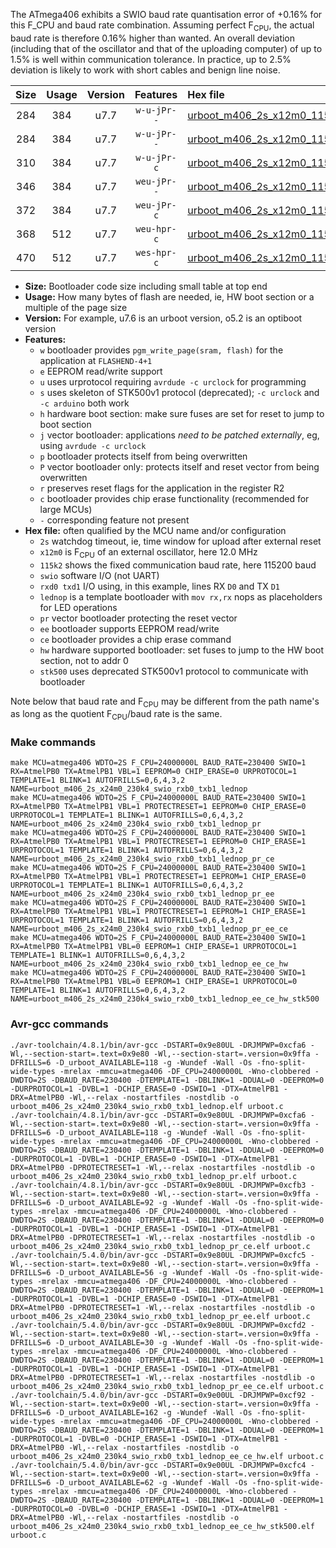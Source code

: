 The ATmega406 exhibits a SWIO baud rate quantisation error of +0.16% for this F_CPU and baud rate combination. Assuming perfect F<sub>CPU</sub>, the actual baud rate is therefore 0.16% higher than wanted. An overall deviation (including that of the oscillator and that of the uploading computer) of up to 1.5% is well within communication tolerance. In practice, up to 2.5% deviation is likely to work with short cables and benign line noise.

|Size|Usage|Version|Features|Hex file|
|:-:|:-:|:-:|:-:|:--|
|284|384|u7.7|`w-u-jPr--`|[urboot_m406_2s_x12m0_115k2_swio_rxb0_txb1_lednop.hex](https://raw.githubusercontent.com/stefanrueger/urboot.hex/main/mcus/atmega406/watchdog_2_s/external_oscillator/12m000000_hz/+115k2_baud/swio_rxb0_txb1/lednop/urboot_m406_2s_x12m0_115k2_swio_rxb0_txb1_lednop.hex)|
|284|384|u7.7|`w-u-jPr--`|[urboot_m406_2s_x12m0_115k2_swio_rxb0_txb1_lednop_pr.hex](https://raw.githubusercontent.com/stefanrueger/urboot.hex/main/mcus/atmega406/watchdog_2_s/external_oscillator/12m000000_hz/+115k2_baud/swio_rxb0_txb1/lednop/urboot_m406_2s_x12m0_115k2_swio_rxb0_txb1_lednop_pr.hex)|
|310|384|u7.7|`w-u-jPr-c`|[urboot_m406_2s_x12m0_115k2_swio_rxb0_txb1_lednop_pr_ce.hex](https://raw.githubusercontent.com/stefanrueger/urboot.hex/main/mcus/atmega406/watchdog_2_s/external_oscillator/12m000000_hz/+115k2_baud/swio_rxb0_txb1/lednop/urboot_m406_2s_x12m0_115k2_swio_rxb0_txb1_lednop_pr_ce.hex)|
|346|384|u7.7|`weu-jPr--`|[urboot_m406_2s_x12m0_115k2_swio_rxb0_txb1_lednop_pr_ee.hex](https://raw.githubusercontent.com/stefanrueger/urboot.hex/main/mcus/atmega406/watchdog_2_s/external_oscillator/12m000000_hz/+115k2_baud/swio_rxb0_txb1/lednop/urboot_m406_2s_x12m0_115k2_swio_rxb0_txb1_lednop_pr_ee.hex)|
|372|384|u7.7|`weu-jPr-c`|[urboot_m406_2s_x12m0_115k2_swio_rxb0_txb1_lednop_pr_ee_ce.hex](https://raw.githubusercontent.com/stefanrueger/urboot.hex/main/mcus/atmega406/watchdog_2_s/external_oscillator/12m000000_hz/+115k2_baud/swio_rxb0_txb1/lednop/urboot_m406_2s_x12m0_115k2_swio_rxb0_txb1_lednop_pr_ee_ce.hex)|
|368|512|u7.7|`weu-hpr-c`|[urboot_m406_2s_x12m0_115k2_swio_rxb0_txb1_lednop_ee_ce_hw.hex](https://raw.githubusercontent.com/stefanrueger/urboot.hex/main/mcus/atmega406/watchdog_2_s/external_oscillator/12m000000_hz/+115k2_baud/swio_rxb0_txb1/lednop/urboot_m406_2s_x12m0_115k2_swio_rxb0_txb1_lednop_ee_ce_hw.hex)|
|470|512|u7.7|`wes-hpr-c`|[urboot_m406_2s_x12m0_115k2_swio_rxb0_txb1_lednop_ee_ce_hw_stk500.hex](https://raw.githubusercontent.com/stefanrueger/urboot.hex/main/mcus/atmega406/watchdog_2_s/external_oscillator/12m000000_hz/+115k2_baud/swio_rxb0_txb1/lednop/urboot_m406_2s_x12m0_115k2_swio_rxb0_txb1_lednop_ee_ce_hw_stk500.hex)|

- **Size:** Bootloader code size including small table at top end
- **Usage:** How many bytes of flash are needed, ie, HW boot section or a multiple of the page size
- **Version:** For example, u7.6 is an urboot version, o5.2 is an optiboot version
- **Features:**
  + `w` bootloader provides `pgm_write_page(sram, flash)` for the application at `FLASHEND-4+1`
  + `e` EEPROM read/write support
  + `u` uses urprotocol requiring `avrdude -c urclock` for programming
  + `s` uses skeleton of STK500v1 protocol (deprecated); `-c urclock` and `-c arduino` both work
  + `h` hardware boot section: make sure fuses are set for reset to jump to boot section
  + `j` vector bootloader: applications *need to be patched externally*, eg, using `avrdude -c urclock`
  + `p` bootloader protects itself from being overwritten
  + `P` vector bootloader only: protects itself and reset vector from being overwritten
  + `r` preserves reset flags for the application in the register R2
  + `c` bootloader provides chip erase functionality (recommended for large MCUs)
  + `-` corresponding feature not present
- **Hex file:** often qualified by the MCU name and/or configuration
  + `2s` watchdog timeout, ie, time window for upload after external reset
  + `x12m0` is F<sub>CPU</sub> of an external oscillator, here 12.0 MHz
  + `115k2` shows the fixed communication baud rate, here 115200 baud
  + `swio` software I/O (not UART)
  + `rxd0 txd1` I/O using, in this example, lines RX `D0` and TX `D1`
  + `lednop` is a template bootloader with `mov rx,rx` nops as placeholders for LED operations
  + `pr` vector bootloader protecting the reset vector
  + `ee` bootloader supports EEPROM read/write
  + `ce` bootloader provides a chip erase command
  + `hw` hardware supported bootloader: set fuses to jump to the HW boot section, not to addr 0
  + `stk500` uses deprecated STK500v1 protocol to communicate with bootloader


Note below that baud rate and F<sub>CPU</sub> may be different from the path name's as long as the quotient F<sub>CPU</sub>/baud rate is the same.

### Make commands
```
make MCU=atmega406 WDTO=2S F_CPU=24000000L BAUD_RATE=230400 SWIO=1 RX=AtmelPB0 TX=AtmelPB1 VBL=1 EEPROM=0 CHIP_ERASE=0 URPROTOCOL=1 TEMPLATE=1 BLINK=1 AUTOFRILLS=0,6,4,3,2 NAME=urboot_m406_2s_x24m0_230k4_swio_rxb0_txb1_lednop
make MCU=atmega406 WDTO=2S F_CPU=24000000L BAUD_RATE=230400 SWIO=1 RX=AtmelPB0 TX=AtmelPB1 VBL=1 PROTECTRESET=1 EEPROM=0 CHIP_ERASE=0 URPROTOCOL=1 TEMPLATE=1 BLINK=1 AUTOFRILLS=0,6,4,3,2 NAME=urboot_m406_2s_x24m0_230k4_swio_rxb0_txb1_lednop_pr
make MCU=atmega406 WDTO=2S F_CPU=24000000L BAUD_RATE=230400 SWIO=1 RX=AtmelPB0 TX=AtmelPB1 VBL=1 PROTECTRESET=1 EEPROM=0 CHIP_ERASE=1 URPROTOCOL=1 TEMPLATE=1 BLINK=1 AUTOFRILLS=0,6,4,3,2 NAME=urboot_m406_2s_x24m0_230k4_swio_rxb0_txb1_lednop_pr_ce
make MCU=atmega406 WDTO=2S F_CPU=24000000L BAUD_RATE=230400 SWIO=1 RX=AtmelPB0 TX=AtmelPB1 VBL=1 PROTECTRESET=1 EEPROM=1 CHIP_ERASE=0 URPROTOCOL=1 TEMPLATE=1 BLINK=1 AUTOFRILLS=0,6,4,3,2 NAME=urboot_m406_2s_x24m0_230k4_swio_rxb0_txb1_lednop_pr_ee
make MCU=atmega406 WDTO=2S F_CPU=24000000L BAUD_RATE=230400 SWIO=1 RX=AtmelPB0 TX=AtmelPB1 VBL=1 PROTECTRESET=1 EEPROM=1 CHIP_ERASE=1 URPROTOCOL=1 TEMPLATE=1 BLINK=1 AUTOFRILLS=0,6,4,3,2 NAME=urboot_m406_2s_x24m0_230k4_swio_rxb0_txb1_lednop_pr_ee_ce
make MCU=atmega406 WDTO=2S F_CPU=24000000L BAUD_RATE=230400 SWIO=1 RX=AtmelPB0 TX=AtmelPB1 VBL=0 EEPROM=1 CHIP_ERASE=1 URPROTOCOL=1 TEMPLATE=1 BLINK=1 AUTOFRILLS=0,6,4,3,2 NAME=urboot_m406_2s_x24m0_230k4_swio_rxb0_txb1_lednop_ee_ce_hw
make MCU=atmega406 WDTO=2S F_CPU=24000000L BAUD_RATE=230400 SWIO=1 RX=AtmelPB0 TX=AtmelPB1 VBL=0 EEPROM=1 CHIP_ERASE=1 URPROTOCOL=0 TEMPLATE=1 BLINK=1 AUTOFRILLS=0,6,4,3,2 NAME=urboot_m406_2s_x24m0_230k4_swio_rxb0_txb1_lednop_ee_ce_hw_stk500
```

### Avr-gcc commands
```
./avr-toolchain/4.8.1/bin/avr-gcc -DSTART=0x9e80UL -DRJMPWP=0xcfa6 -Wl,--section-start=.text=0x9e80 -Wl,--section-start=.version=0x9ffa -DFRILLS=6 -D_urboot_AVAILABLE=118 -g -Wundef -Wall -Os -fno-split-wide-types -mrelax -mmcu=atmega406 -DF_CPU=24000000L -Wno-clobbered -DWDTO=2S -DBAUD_RATE=230400 -DTEMPLATE=1 -DBLINK=1 -DDUAL=0 -DEEPROM=0 -DURPROTOCOL=1 -DVBL=1 -DCHIP_ERASE=0 -DSWIO=1 -DTX=AtmelPB1 -DRX=AtmelPB0 -Wl,--relax -nostartfiles -nostdlib -o urboot_m406_2s_x24m0_230k4_swio_rxb0_txb1_lednop.elf urboot.c
./avr-toolchain/4.8.1/bin/avr-gcc -DSTART=0x9e80UL -DRJMPWP=0xcfa6 -Wl,--section-start=.text=0x9e80 -Wl,--section-start=.version=0x9ffa -DFRILLS=6 -D_urboot_AVAILABLE=118 -g -Wundef -Wall -Os -fno-split-wide-types -mrelax -mmcu=atmega406 -DF_CPU=24000000L -Wno-clobbered -DWDTO=2S -DBAUD_RATE=230400 -DTEMPLATE=1 -DBLINK=1 -DDUAL=0 -DEEPROM=0 -DURPROTOCOL=1 -DVBL=1 -DCHIP_ERASE=0 -DSWIO=1 -DTX=AtmelPB1 -DRX=AtmelPB0 -DPROTECTRESET=1 -Wl,--relax -nostartfiles -nostdlib -o urboot_m406_2s_x24m0_230k4_swio_rxb0_txb1_lednop_pr.elf urboot.c
./avr-toolchain/4.8.1/bin/avr-gcc -DSTART=0x9e80UL -DRJMPWP=0xcfb3 -Wl,--section-start=.text=0x9e80 -Wl,--section-start=.version=0x9ffa -DFRILLS=6 -D_urboot_AVAILABLE=92 -g -Wundef -Wall -Os -fno-split-wide-types -mrelax -mmcu=atmega406 -DF_CPU=24000000L -Wno-clobbered -DWDTO=2S -DBAUD_RATE=230400 -DTEMPLATE=1 -DBLINK=1 -DDUAL=0 -DEEPROM=0 -DURPROTOCOL=1 -DVBL=1 -DCHIP_ERASE=1 -DSWIO=1 -DTX=AtmelPB1 -DRX=AtmelPB0 -DPROTECTRESET=1 -Wl,--relax -nostartfiles -nostdlib -o urboot_m406_2s_x24m0_230k4_swio_rxb0_txb1_lednop_pr_ce.elf urboot.c
./avr-toolchain/5.4.0/bin/avr-gcc -DSTART=0x9e80UL -DRJMPWP=0xcfc5 -Wl,--section-start=.text=0x9e80 -Wl,--section-start=.version=0x9ffa -DFRILLS=6 -D_urboot_AVAILABLE=56 -g -Wundef -Wall -Os -fno-split-wide-types -mrelax -mmcu=atmega406 -DF_CPU=24000000L -Wno-clobbered -DWDTO=2S -DBAUD_RATE=230400 -DTEMPLATE=1 -DBLINK=1 -DDUAL=0 -DEEPROM=1 -DURPROTOCOL=1 -DVBL=1 -DCHIP_ERASE=0 -DSWIO=1 -DTX=AtmelPB1 -DRX=AtmelPB0 -DPROTECTRESET=1 -Wl,--relax -nostartfiles -nostdlib -o urboot_m406_2s_x24m0_230k4_swio_rxb0_txb1_lednop_pr_ee.elf urboot.c
./avr-toolchain/5.4.0/bin/avr-gcc -DSTART=0x9e80UL -DRJMPWP=0xcfd2 -Wl,--section-start=.text=0x9e80 -Wl,--section-start=.version=0x9ffa -DFRILLS=6 -D_urboot_AVAILABLE=30 -g -Wundef -Wall -Os -fno-split-wide-types -mrelax -mmcu=atmega406 -DF_CPU=24000000L -Wno-clobbered -DWDTO=2S -DBAUD_RATE=230400 -DTEMPLATE=1 -DBLINK=1 -DDUAL=0 -DEEPROM=1 -DURPROTOCOL=1 -DVBL=1 -DCHIP_ERASE=1 -DSWIO=1 -DTX=AtmelPB1 -DRX=AtmelPB0 -DPROTECTRESET=1 -Wl,--relax -nostartfiles -nostdlib -o urboot_m406_2s_x24m0_230k4_swio_rxb0_txb1_lednop_pr_ee_ce.elf urboot.c
./avr-toolchain/5.4.0/bin/avr-gcc -DSTART=0x9e00UL -DRJMPWP=0xcf92 -Wl,--section-start=.text=0x9e00 -Wl,--section-start=.version=0x9ffa -DFRILLS=6 -D_urboot_AVAILABLE=162 -g -Wundef -Wall -Os -fno-split-wide-types -mrelax -mmcu=atmega406 -DF_CPU=24000000L -Wno-clobbered -DWDTO=2S -DBAUD_RATE=230400 -DTEMPLATE=1 -DBLINK=1 -DDUAL=0 -DEEPROM=1 -DURPROTOCOL=1 -DVBL=0 -DCHIP_ERASE=1 -DSWIO=1 -DTX=AtmelPB1 -DRX=AtmelPB0 -Wl,--relax -nostartfiles -nostdlib -o urboot_m406_2s_x24m0_230k4_swio_rxb0_txb1_lednop_ee_ce_hw.elf urboot.c
./avr-toolchain/5.4.0/bin/avr-gcc -DSTART=0x9e00UL -DRJMPWP=0xcfc4 -Wl,--section-start=.text=0x9e00 -Wl,--section-start=.version=0x9ffa -DFRILLS=6 -D_urboot_AVAILABLE=62 -g -Wundef -Wall -Os -fno-split-wide-types -mrelax -mmcu=atmega406 -DF_CPU=24000000L -Wno-clobbered -DWDTO=2S -DBAUD_RATE=230400 -DTEMPLATE=1 -DBLINK=1 -DDUAL=0 -DEEPROM=1 -DURPROTOCOL=0 -DVBL=0 -DCHIP_ERASE=1 -DSWIO=1 -DTX=AtmelPB1 -DRX=AtmelPB0 -Wl,--relax -nostartfiles -nostdlib -o urboot_m406_2s_x24m0_230k4_swio_rxb0_txb1_lednop_ee_ce_hw_stk500.elf urboot.c
```

